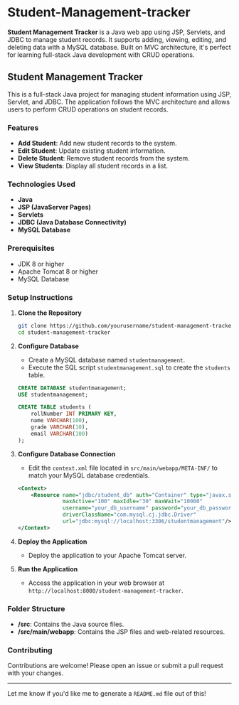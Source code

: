 # Student-Management-tracker
**Student Management Tracker** is a Java web app using JSP, Servlets, and JDBC to manage student records. It supports adding, viewing, editing, and deleting data with a MySQL database. Built on MVC architecture, it's perfect for learning full-stack Java development with CRUD operations.

## Student Management Tracker

This is a full-stack Java project for managing student information using JSP, Servlet, and JDBC. The application follows the MVC architecture and allows users to perform CRUD operations on student records.

### Features

- **Add Student**: Add new student records to the system.
- **Edit Student**: Update existing student information.
- **Delete Student**: Remove student records from the system.
- **View Students**: Display all student records in a list.

### Technologies Used

- **Java**
- **JSP (JavaServer Pages)**
- **Servlets**
- **JDBC (Java Database Connectivity)**
- **MySQL Database**

### Prerequisites

- JDK 8 or higher
- Apache Tomcat 8 or higher
- MySQL Database

### Setup Instructions

1. **Clone the Repository**

   ```bash
   git clone https://github.com/yourusername/student-management-tracker.git
   cd student-management-tracker
   ```

2. **Configure Database**

   - Create a MySQL database named `studentmanagement`.
   - Execute the SQL script `studentmanagement.sql` to create the `students` table.

   ```sql
   CREATE DATABASE studentmanagement;
   USE studentmanagement;

   CREATE TABLE students (
       rollNumber INT PRIMARY KEY,
       name VARCHAR(100),
       grade VARCHAR(10),
       email VARCHAR(100)
   );
   ```

3. **Configure Database Connection**

   - Edit the `context.xml` file located in `src/main/webapp/META-INF/` to match your MySQL database credentials.

   ```xml
   <Context>
       <Resource name="jdbc/student_db" auth="Container" type="javax.sql.DataSource"
                 maxActive="100" maxIdle="30" maxWait="10000"
                 username="your_db_username" password="your_db_password"
                 driverClassName="com.mysql.cj.jdbc.Driver"
                 url="jdbc:mysql://localhost:3306/studentmanagement"/>
   </Context>
   ```

4. **Deploy the Application**

   - Deploy the application to your Apache Tomcat server.

5. **Run the Application**

   - Access the application in your web browser at `http://localhost:8080/student-management-tracker`.

### Folder Structure

- **/src**: Contains the Java source files.
- **/src/main/webapp**: Contains the JSP files and web-related resources.

### Contributing

Contributions are welcome! Please open an issue or submit a pull request with your changes.

---

Let me know if you'd like me to generate a `README.md` file out of this!
